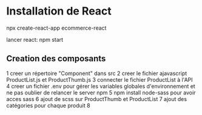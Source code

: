 # Installation de React
npx create-react-app ecommerce-react

lancer react:
npm start

## Creation des composants
1 creer un répertoire "Component" dans src
2 creer le fichier ajavascript ProductList.js et ProductThumb.js
3 connecter le fichier ProductList à l'API
4 creer un fichier .env pour gérer les variables globales d'environnement et ne pas
oublier de relancer le server npm
5 npm install node-sass pour avoir acces sass
6 ajout de scss sur ProductThumb et ProductList
7 ajout des catégories pour chaque produit
8
